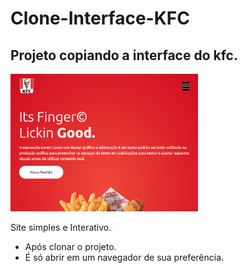 # Clone-Interface-KFC

## Projeto copiando a interface do kfc.

<img src="./assets/kfc.png" width="300">

Site simples e Interativo. 
- Após clonar o projeto.
- É só abrir em um navegador de sua preferência.
